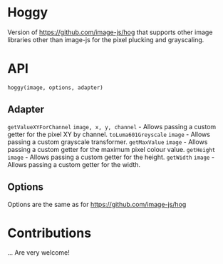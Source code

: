Hoggy
====

Version of https://github.com/image-js/hog that supports other image libraries other than image-js for the pixel plucking and grayscaling.

# API

`hoggy(image, options, adapter)`

## Adapter

`getValueXYForChannel` `image, x, y, channel` - Allows passing a custom getter for the pixel XY by channel.
`toLuma601Greyscale` `image` - Allows passing a custom grayscale transformer.
`getMaxValue` `image` - Allows passing a custom getter for the maximum pixel colour value.
`getHeight` `image` - Allows passing a custom getter for the height.
`getWidth` `image` - Allows passing a custom getter for the width.

## Options

Options are the same as for https://github.com/image-js/hog

# Contributions

... Are very welcome!